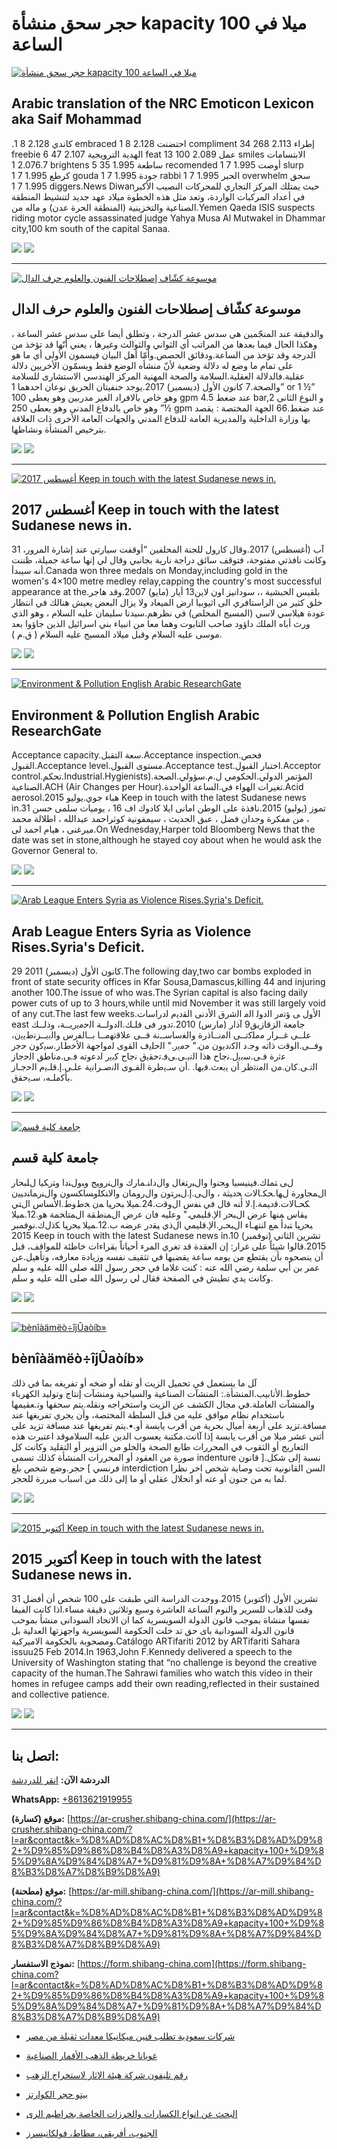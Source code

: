 # حجر سحق منشأة kapacity 100 ميلا في الساعة

<a href="https://swt.shibang-china.com/?l=ar&img&k=%D8%AD%D8%AC%D8%B1+%D8%B3%D8%AD%D9%82+%D9%85%D9%86%D8%B4%D8%A3%D8%A9+kapacity+100+%D9%85%D9%8A%D9%84%D8%A7+%D9%81%D9%8A+%D8%A7%D9%84%D8%B3%D8%A7%D8%B9%D8%A9" target="_blank">![حجر سحق منشأة kapacity 100 ميلا في الساعة](http://static.shibang-china.com/all-800x300/1336.jpg)</a>

## Arabic translation of the NRC Emoticon Lexicon aka Saif Mohammad
.كاندي 2.128 8 1 embraced احتضنت 2.128 8 1 compliment إطراء 2.113 268 34 freebie الهدية الترويجية 2.107 47 6 feat عمل 2.089 100 13 smiles الابتسامات 2.076.7 1 brightens ساطعة 1.995 35 5 recomended أوصت 1.995 7 1 slurp كرطع 1.995 7 1 gouda جودة 1.995 7 1 rabbi الحبر 1.995 7 1 overwhelm سحق 1.995 7 1 diggers.News Diwanحيث يمتلك المركز التجاري للمحركات النصيب الأكبر في أعداد المركبات الواردة، وتعد مثل هذه الخطوة ميلاد عهد جديد لتنشيط المنطقة الصناعية والتخزينية (المنطقة الحرة عدن) و ماله من.Yemen Qaeda ISIS suspects riding motor cycle assassinated judge Yahya Musa Al Mutwakel in Dhammar city,100 km south of the capital Sanaa.


<a href="https://whatsapp.shibangsoft.com/WhatsApp.php" target="_blank" title="WhatsApp">![](http://static.shibang-china.com/icon/whatsapp.png)</a> <a href="https://swt.shibang-china.com/?l=ar&icon&k=%D8%AD%D8%AC%D8%B1+%D8%B3%D8%AD%D9%82+%D9%85%D9%86%D8%B4%D8%A3%D8%A9+kapacity+100+%D9%85%D9%8A%D9%84%D8%A7+%D9%81%D9%8A+%D8%A7%D9%84%D8%B3%D8%A7%D8%B9%D8%A9" target="_blank">![](http://static.shibang-china.com/icon/chat-ar.png)</a>

---

<a href="https://swt.shibang-china.com/?l=ar&img&k=%D8%AD%D8%AC%D8%B1+%D8%B3%D8%AD%D9%82+%D9%85%D9%86%D8%B4%D8%A3%D8%A9+kapacity+100+%D9%85%D9%8A%D9%84%D8%A7+%D9%81%D9%8A+%D8%A7%D9%84%D8%B3%D8%A7%D8%B9%D8%A9" target="_blank">![موسوعة كشّاف إصطلاحات الفنون والعلوم حرف الدال](http://static.shibang-china.com/all-800x300/1168.jpg)</a>

## موسوعة كشّاف إصطلاحات الفنون والعلوم حرف الدال
والدقيقة عند المنجّمين هي سدس عشر الدرجة ، وتطلق أيضا على سدس عشر الساعة ، وهكذا الحال فيما بعدها من المراتب أي الثواني والثوالث وغيرها ، يعني أنّها قد تؤخذ من الدرجة وقد تؤخذ من الساعة.ودقائق الحصص.وأمّا أهل البيان فيسمون الأولى أي ما هو على تمام ما وضع له دلالة وضعية لأنّ منشأه الوضع فقط ويسمّون الأخريين دلالة عقلية.فالدلالة العقلية.السلامة والصحة المهنية المركز الهندسي الاستشارى للسلامة والصحة.7 كانون الأول (ديسمبر) 2017.يوجد حنفيتان الحريق نوعان احدهما 1” or 1 ½” وهو خاص بالافراد الغير مدربين وهو يعطى 100 gpm عند ضغط 4.5 bar,و النوع الثانى 2 ½” وهو خاص بالدفاع المدنى وهو يعطى 250 gpm عند ضغط.66 الجهة المختصة : يقصد بها وزارة الداخلية والمديرية العامة للدفاع المدني والجهات العامة الأخرى ذات العلاقة بترخيص المنشأة ونشاطها.


<a href="https://whatsapp.shibangsoft.com/WhatsApp.php" target="_blank" title="WhatsApp">![](http://static.shibang-china.com/icon/whatsapp.png)</a> <a href="https://swt.shibang-china.com/?l=ar&icon&k=%D8%AD%D8%AC%D8%B1+%D8%B3%D8%AD%D9%82+%D9%85%D9%86%D8%B4%D8%A3%D8%A9+kapacity+100+%D9%85%D9%8A%D9%84%D8%A7+%D9%81%D9%8A+%D8%A7%D9%84%D8%B3%D8%A7%D8%B9%D8%A9" target="_blank">![](http://static.shibang-china.com/icon/chat-ar.png)</a>

---

<a href="https://swt.shibang-china.com/?l=ar&img&k=%D8%AD%D8%AC%D8%B1+%D8%B3%D8%AD%D9%82+%D9%85%D9%86%D8%B4%D8%A3%D8%A9+kapacity+100+%D9%85%D9%8A%D9%84%D8%A7+%D9%81%D9%8A+%D8%A7%D9%84%D8%B3%D8%A7%D8%B9%D8%A9" target="_blank">![أغسطس 2017 Keep in touch with the latest Sudanese news in.](http://static.shibang-china.com/all-800x300/1461.jpg)</a>

## أغسطس 2017 Keep in touch with the latest Sudanese news in.
31 آب (أغسطس) 2017.وقال كارول للجنة المحلفين “أوقفت سيارتي عند إشارة المرور، وكانت نافذتي مفتوحة، فتوقف سائق دراجة نارية بجانبي وقال لي إنها ساعة جميلة، ظننت أنه سيبدأ.Canada won three medals on Monday,including gold in the women&#39;s 4×100 metre medley relay,capping the country&#39;s most successful appearance at the.بلقيس الحبشية ،، سودانيز اون لاين13 أيار (مايو) 2007.وقد هاجر خلق كثير من الراستافري الى اثيوبيا ارض الميعاد ولا يزال البعض يعيش هنالك في انتظار عودة هيلاسي لاسي (المسيح المخلص) في نظرهم.سيدنا سليمان عليه السلام ، وهو الذي ورث أباه الملك داؤود صاحب التابوت وهما معا من انبياء بني اسرائيل الذين جاؤوا بعد موسى عليه السلام وقبل ميلاد المسيح عليه السلام ( ق.م ).


<a href="https://whatsapp.shibangsoft.com/WhatsApp.php" target="_blank" title="WhatsApp">![](http://static.shibang-china.com/icon/whatsapp.png)</a> <a href="https://swt.shibang-china.com/?l=ar&icon&k=%D8%AD%D8%AC%D8%B1+%D8%B3%D8%AD%D9%82+%D9%85%D9%86%D8%B4%D8%A3%D8%A9+kapacity+100+%D9%85%D9%8A%D9%84%D8%A7+%D9%81%D9%8A+%D8%A7%D9%84%D8%B3%D8%A7%D8%B9%D8%A9" target="_blank">![](http://static.shibang-china.com/icon/chat-ar.png)</a>

---

<a href="https://swt.shibang-china.com/?l=ar&img&k=%D8%AD%D8%AC%D8%B1+%D8%B3%D8%AD%D9%82+%D9%85%D9%86%D8%B4%D8%A3%D8%A9+kapacity+100+%D9%85%D9%8A%D9%84%D8%A7+%D9%81%D9%8A+%D8%A7%D9%84%D8%B3%D8%A7%D8%B9%D8%A9" target="_blank">![Environment &amp; Pollution English Arabic ResearchGate](http://static.shibang-china.com/all-800x300/891.jpg)</a>

## Environment &amp; Pollution English Arabic ResearchGate
Acceptance capacity.سعة التقبل.Acceptance inspection.فحص القبول.Acceptance level.مستوى القبول.Acceptance test.اختبار القبول.Acceptor control.تحكم.Industrial.Hygienists).المؤتمر الدولي.الحكومي ل.م.سؤولي.الصحة الصناعية.ACH (Air Changes per Hour).تغيرات الهواء في.الساعة الواحدة.Acid aerosol.هباء جوي.يوليو 2015 Keep in touch with the latest Sudanese news in.31 تموز (يوليو) 2015.نافذة على الوطن امانى ايلا كادوك اف 16 ، يوميات سلمى حسن ، من مفكرة وجدان فضل ، عبق الحديث ، سيمفونية كوثراحمد عبدالله ، اطلالة محمد ميرغنى ، هيام احمد لى.On Wednesday,Harper told Bloomberg News that the date was set in stone,although he stayed coy about when he would ask the Governor General to.


<a href="https://whatsapp.shibangsoft.com/WhatsApp.php" target="_blank" title="WhatsApp">![](http://static.shibang-china.com/icon/whatsapp.png)</a> <a href="https://swt.shibang-china.com/?l=ar&icon&k=%D8%AD%D8%AC%D8%B1+%D8%B3%D8%AD%D9%82+%D9%85%D9%86%D8%B4%D8%A3%D8%A9+kapacity+100+%D9%85%D9%8A%D9%84%D8%A7+%D9%81%D9%8A+%D8%A7%D9%84%D8%B3%D8%A7%D8%B9%D8%A9" target="_blank">![](http://static.shibang-china.com/icon/chat-ar.png)</a>

---

<a href="https://swt.shibang-china.com/?l=ar&img&k=%D8%AD%D8%AC%D8%B1+%D8%B3%D8%AD%D9%82+%D9%85%D9%86%D8%B4%D8%A3%D8%A9+kapacity+100+%D9%85%D9%8A%D9%84%D8%A7+%D9%81%D9%8A+%D8%A7%D9%84%D8%B3%D8%A7%D8%B9%D8%A9" target="_blank">![Arab League Enters Syria as Violence Rises.Syria&#39;s Deficit.](http://static.shibang-china.com/all-800x300/151.jpg)</a>

## Arab League Enters Syria as Violence Rises.Syria&#39;s Deficit.
29 كانون الأول (ديسمبر) 2011.The following day,two car bombs exploded in front of state security offices in Kfar Sousa,Damascus,killing 44 and injuring another 100.The issue of who was.The Syrian capital is also facing daily power cuts of up to 3 hours,while until mid November it was still largely void of any cut.The last few weeks.اﻷوﻝ ﻰ ؤﺗﻣر اﻟدوﻟ اﻟﻣ اﻟﺷرق اﻷدﻧﻰ اﻟﻘدﻳم ﻟدراﺳﺎت east جامعة الزقازيق9 آذار (مارس) 2010.ﺗدور ﻓﻰ ﻓﻠـك.اﻟدوﻟــﺔ اﻟﺣﻣﻳرﻳــﺔ، وذﻟــك ﻋﻠــﻰ ﻏــرار ﻣﻣﻠﻛﺗــﻰ اﻟﻣﻧــﺎذرة واﻟﻐﺳﺎﺳــﻧﺔ ﻓــﻰ ﻋﻼﻗﺗﻬﻣــﺎ ﺑــﺎﻟﻔرس واﻟﺑﻳــزﻧطﻳﻳن، وﻓــﻰ.اﻟوﻗت ذاﺗﻪ وﺟ.د اﻟﻛﻧدﻳون ﻣن.&quot; ﺣﻣﻳر.&quot; اﻟﺣﻠﻳف اﻟﻘوى ﻟﻣواﺟﻬﺔ اﻷﺧطﺎر.ﺳﻳﻛون ﺣﺟر ﻋﺛرة ﻓ.ﻰ.ﺳﺑﻳﻝ.ﻧﺟﺎح ﻫذا اﻟﻧﺑ.ﻰ.ﻰﻓ.ﺗﺣﻘﻳق ﻧﺟﺎح ﻛﺑﻳر ﻟدﻋوﺗﻪ ﻓ.ﻰ.ﻣﻧﺎطق اﻟﺣﺟﺎز اﻟﺗ.ﻰ.ﻛﺎن.ﻣن اﻟﻣﻧﺗظر أن ﻳﺑﻌث.ﻓﻳﻬﺎ. .أن ﺳـﻳطرة اﻟﻘـوى اﻟﻧﺻـراﻧﻳﺔ ﻋﻠـﻰ.إ.ﻗﻠـﻳم اﻟﺣﺟـﺎز ﺑﺄﻛﻣﻠـﻪ، ﺳـﻳﺣﻘق.


<a href="https://whatsapp.shibangsoft.com/WhatsApp.php" target="_blank" title="WhatsApp">![](http://static.shibang-china.com/icon/whatsapp.png)</a> <a href="https://swt.shibang-china.com/?l=ar&icon&k=%D8%AD%D8%AC%D8%B1+%D8%B3%D8%AD%D9%82+%D9%85%D9%86%D8%B4%D8%A3%D8%A9+kapacity+100+%D9%85%D9%8A%D9%84%D8%A7+%D9%81%D9%8A+%D8%A7%D9%84%D8%B3%D8%A7%D8%B9%D8%A9" target="_blank">![](http://static.shibang-china.com/icon/chat-ar.png)</a>

---

<a href="https://swt.shibang-china.com/?l=ar&img&k=%D8%AD%D8%AC%D8%B1+%D8%B3%D8%AD%D9%82+%D9%85%D9%86%D8%B4%D8%A3%D8%A9+kapacity+100+%D9%85%D9%8A%D9%84%D8%A7+%D9%81%D9%8A+%D8%A7%D9%84%D8%B3%D8%A7%D8%B9%D8%A9" target="_blank">![ﺟﺎﻣﻌﺔ ﻛﻠﻴﺔ ﻗﺴﻢ](http://static.shibang-china.com/all-800x300/1230.jpg)</a>

## ﺟﺎﻣﻌﺔ ﻛﻠﻴﺔ ﻗﺴﻢ
ﻝﻰ ﺘﻤﻠﻙ.ﻓﻴﻨﻴﺴﻴﺎ ﻭﺠﻨﻭﺍ ﻭﺍﻝﺒﺭﺘﻐﺎل ﻭﺍﻝﺩﺍﻨ.ﻤﺎﺭﻙ ﻭﺍﻝﻨﺭﻭﻴﺞ ﻭﺒﻭﻝﻨﺩﺍ ﻭﺘﺭﻜﻴﺎ ﻝﻠﺒﺤﺎﺭ ﺍﻝﻤﺠﺎﻭﺭﺓ ﻝﻬﺎ.ﺤﻜ.ﺎﻻﺕ ﺤﺩﻴﺜﺔ ، ﻭﺍﻝﻰ.ﺇ.ﻝﺒﺭﺘﻭﻥ ﻭﺍﻝﺭﻭﻤﺎﻥ ﻭﺍﻻﻨﻜﻠﻭﺴﺎﻜﺴﻭﻥ ﻭﺍﻝﻨﺭﻤﺎﻨﺩﻴﻴﻥ ﻜﺤـﺎﻻﺕ.ﻗﺩﻴﻤﺔ.ﺇ.ﻻ ﺃﻨﻪ ﻗﺎل ﻓﻲ ﻨﻔﺱ ﺍﻝﻭﻗﺕ.24.ﻤﻴﻼ ﺒﺤﺭﻴﺎ ﻤﻥ ﺨﻁﻭﻁ.ﺍﻷﺴﺎﺱ ﺍﻝﺘﻲ ﻴﻘﺎﺱ ﻤﻨﻬﺎ ﻋﺭﺽ ﺍﻝﺒﺤﺭ ﺍﻹ.ﻗﻠﻴﻤﻲ.&quot; ﻭﻋﻠﻴﻪ ﻓﺎﻥ ﻋﺭﺽ ﺍﻝﻤﻨﻁﻘﺔ ﺍﻝﻤﺘﺎﺨﻤﺔ ﻫﻭ.12.ﻤﻴﻼ ﺒﺤﺭﻴﺎ ﺘﺒﺩﺃ ﻤﻊ ﺍﻨﺘﻬـﺎﺀ ﺍﻝﺒﺤـﺭ.ﺍﻹ.ﻗﻠﻴﻤﻲ ﺍﻝﺫﻱ ﻴﻘﺩﺭ ﻋﺭﻀﻪ ﺏ.12.ﻤﻴﻼ ﺒﺤﺭﻴﺎ ﻜﺫﻝﻙ.نوفمبر 2015 Keep in touch with the latest Sudanese news in.10 تشرين الثاني (نوفمبر) 2015.قالوا شيئاً على غرار: إن العقدة قد تغري المرء أحياناً بقراءات خاطئة للمواقف، قبل أن ينصحوه بأن يقتطع من يومه ساعة يقضيها في تثقيف نفسه وزيادة معارفه، وتأهيل.عن عمر بن أبي سلمة رضي الله عنه : كنت غلاما في حجر رسول الله صلى الله عليه و سلم وكانت يدي تطيش في الصفحة فقال لي رسول الله صلى الله عليه و سلم.


<a href="https://whatsapp.shibangsoft.com/WhatsApp.php" target="_blank" title="WhatsApp">![](http://static.shibang-china.com/icon/whatsapp.png)</a> <a href="https://swt.shibang-china.com/?l=ar&icon&k=%D8%AD%D8%AC%D8%B1+%D8%B3%D8%AD%D9%82+%D9%85%D9%86%D8%B4%D8%A3%D8%A9+kapacity+100+%D9%85%D9%8A%D9%84%D8%A7+%D9%81%D9%8A+%D8%A7%D9%84%D8%B3%D8%A7%D8%B9%D8%A9" target="_blank">![](http://static.shibang-china.com/icon/chat-ar.png)</a>

---

<a href="https://swt.shibang-china.com/?l=ar&img&k=%D8%AD%D8%AC%D8%B1+%D8%B3%D8%AD%D9%82+%D9%85%D9%86%D8%B4%D8%A3%D8%A9+kapacity+100+%D9%85%D9%8A%D9%84%D8%A7+%D9%81%D9%8A+%D8%A7%D9%84%D8%B3%D8%A7%D8%B9%D8%A9" target="_blank">![bènîàämëò÷îjÛaòíb»](http://static.shibang-china.com/all-800x300/986.jpg)</a>

## bènîàämëò÷îjÛaòíb»
آﻞ ﻣﺎ ﻳﺴﺘﻌﻤﻞ ﻓﻲ ﺗﺤﻤﻴﻞ اﻟﺰﻳﺖ أو ﻧﻘﻠﻪ أو ﺿﺨﻪ أو ﺗﻔﺮﻳﻐﻪ ﺑﻤﺎ ﻓﻲ ذﻟﻚ ﺧﻄﻮط.اﻷﻧﺎﺑﻴﺐ.اﻟﻤﻨﺸﺄة.: اﻟﻤﻨﺸﺂت اﻟﺼﻨﺎﻋﻴﺔ واﻟﺴﻴﺎﺣﻴﺔ وﻣﻨﺸﺂت إﻧﺘﺎج وﺗﻮﻟﻴﺪ اﻟﻜﻬﺮﺑﺎء واﻟﻤﻨﺸﺂت اﻟﻌﺎﻣﻠﺔ.ﻓﻲ ﻣﺠﺎل اﻟﻜﺸﻒ ﻋﻦ اﻟﺰﻳﺖ واﺳﺘﺨﺮاﺟﻪ وﻧﻘﻠﻪ.ﻳﺘﻢ ﺳﺤﻘﻬﺎ وﺗ.ﻌﻘﻴﻤﻬﺎ ﺑﺎﺳﺘﺨﺪام ﻧﻈﺎم ﻣﻮاﻓﻖ ﻋﻠﻴﻪ ﻣﻦ ﻗﺒﻞ اﻟﺴﻠﻄﺔ اﻟﻤﺨﺘﺼﺔ، وأن ﻳﺠﺮي ﺗﻔﺮﻳﻐﻬﺎ ﻋﻨﺪ ﻣﺴﺎﻓﺔ.ﺗﺰﻳﺪ ﻋﻠﻰ أرﺑﻌﺔ أﻣﻴﺎل ﺑﺤﺮﻳﺔ ﻣﻦ أﻗﺮب ﻳﺎﺑﺴﺔ أو.•.ﻳﺘﻢ ﺗﻔﺮﻳﻐﻬﺎ ﻋﻨﺪ ﻣﺴﺎﻓﺔ ﺗﺰﻳﺪ ﻋﻠﻰ أﺛﻨﻰ ﻋﺸﺮ ﻣﻴﻼ ﻣﻦ أﻗﺮب ﻳﺎﺑﺴﺔ إذا آﺎﻧﺖ.مكتبة يعسوب الدين عليه السلاموقد اعتبرت هذه التعاريج أو الثقوب في المحررات طابع الصحة والخلو من التزوير أو التقليد وكانت كل صورة من العقود أو المحررات المنشأة كذلك تسمى indenture نسبة إلى شكل.[ قانون فرنسي ] حجر.وضع شخص بلغ interdiction السن القانونية تحت وصاية شخص اخر نظرا لما به من جنون أو عته أو انحلال عقلي أو ما إلى ذلك من اسباب مبررة للحجر.


<a href="https://whatsapp.shibangsoft.com/WhatsApp.php" target="_blank" title="WhatsApp">![](http://static.shibang-china.com/icon/whatsapp.png)</a> <a href="https://swt.shibang-china.com/?l=ar&icon&k=%D8%AD%D8%AC%D8%B1+%D8%B3%D8%AD%D9%82+%D9%85%D9%86%D8%B4%D8%A3%D8%A9+kapacity+100+%D9%85%D9%8A%D9%84%D8%A7+%D9%81%D9%8A+%D8%A7%D9%84%D8%B3%D8%A7%D8%B9%D8%A9" target="_blank">![](http://static.shibang-china.com/icon/chat-ar.png)</a>

---

<a href="https://swt.shibang-china.com/?l=ar&img&k=%D8%AD%D8%AC%D8%B1+%D8%B3%D8%AD%D9%82+%D9%85%D9%86%D8%B4%D8%A3%D8%A9+kapacity+100+%D9%85%D9%8A%D9%84%D8%A7+%D9%81%D9%8A+%D8%A7%D9%84%D8%B3%D8%A7%D8%B9%D8%A9" target="_blank">![أكتوبر 2015 Keep in touch with the latest Sudanese news in.](http://static.shibang-china.com/all-800x300/183.jpg)</a>

## أكتوبر 2015 Keep in touch with the latest Sudanese news in.
31 تشرين الأول (أكتوبر) 2015.ووجدت الدراسة التي طبقت على 100 شخص أن أفضل وقت للذهاب للسرير والنوم الساعة العاشرة وسبع وثلاثين دقيقة مساء.اذا كانت الفيفا نفسها منشاة بموجب قانون الدولة السويسرية كما ان الاتحاد السودانى منشأ بموحب قانون الدولة السودانية باى حق تد خلت الحكومة السويسرية واجهزتها العدلية بل ومصحوبة بالحكومة الاميركية.Catálogo ARTifariti 2012 by ARTifariti Sahara issuu25 Feb 2014.In 1963,John F.Kennedy delivered a speech to the University of Washington stating that “no challenge is beyond the creative capacity of the human.The Sahrawi families who watch this video in their homes in refugee camps add their own reading,reflected in their sustained and collective patience.


<a href="https://whatsapp.shibangsoft.com/WhatsApp.php" target="_blank" title="WhatsApp">![](http://static.shibang-china.com/icon/whatsapp.png)</a> <a href="https://swt.shibang-china.com/?l=ar&icon&k=%D8%AD%D8%AC%D8%B1+%D8%B3%D8%AD%D9%82+%D9%85%D9%86%D8%B4%D8%A3%D8%A9+kapacity+100+%D9%85%D9%8A%D9%84%D8%A7+%D9%81%D9%8A+%D8%A7%D9%84%D8%B3%D8%A7%D8%B9%D8%A9" target="_blank">![](http://static.shibang-china.com/icon/chat-ar.png)</a>

---
## اتصل بنا:

**الدردشة الآن:** [انقر للدردشة](https://swt.shibang-china.com?l=ar&contact&k=%D8%AD%D8%AC%D8%B1+%D8%B3%D8%AD%D9%82+%D9%85%D9%86%D8%B4%D8%A3%D8%A9+kapacity+100+%D9%85%D9%8A%D9%84%D8%A7+%D9%81%D9%8A+%D8%A7%D9%84%D8%B3%D8%A7%D8%B9%D8%A9)

**WhatsApp:**  [+8613621919955](https://whatsapp.shibangsoft.com/WhatsApp.php)

**موقع (كسارة):** [https://ar-crusher.shibang-china.com/](https://ar-crusher.shibang-china.com/?l=ar&contact&k=%D8%AD%D8%AC%D8%B1+%D8%B3%D8%AD%D9%82+%D9%85%D9%86%D8%B4%D8%A3%D8%A9+kapacity+100+%D9%85%D9%8A%D9%84%D8%A7+%D9%81%D9%8A+%D8%A7%D9%84%D8%B3%D8%A7%D8%B9%D8%A9)

**موقع (مطحنة):** [https://ar-mill.shibang-china.com/](https://ar-mill.shibang-china.com/?l=ar&contact&k=%D8%AD%D8%AC%D8%B1+%D8%B3%D8%AD%D9%82+%D9%85%D9%86%D8%B4%D8%A3%D8%A9+kapacity+100+%D9%85%D9%8A%D9%84%D8%A7+%D9%81%D9%8A+%D8%A7%D9%84%D8%B3%D8%A7%D8%B9%D8%A9)

**نموذج الاستفسار:** [https://form.shibang-china.com](https://form.shibang-china.com?l=ar&contact&k=%D8%AD%D8%AC%D8%B1+%D8%B3%D8%AD%D9%82+%D9%85%D9%86%D8%B4%D8%A3%D8%A9+kapacity+100+%D9%85%D9%8A%D9%84%D8%A7+%D9%81%D9%8A+%D8%A7%D9%84%D8%B3%D8%A7%D8%B9%D8%A9)

* [شركات سعودية تطلب فنين ميكانيكا معدات ثقيلة من مصر](../35/%D8%B4%D8%B1%D9%83%D8%A7%D8%AA%20%D8%B3%D8%B9%D9%88%D8%AF%D9%8A%D8%A9%20%D8%AA%D8%B7%D9%84%D8%A8%20%D9%81%D9%86%D9%8A%D9%86%20%D9%85%D9%8A%D9%83%D8%A7%D9%86%D9%8A%D9%83%D8%A7%20%D9%85%D8%B9%D8%AF%D8%A7%D8%AA%20%D8%AB%D9%82%D9%8A%D9%84%D8%A9%20%D9%85%D9%86%20%D9%85%D8%B5%D8%B1.md)

* [غويانا خريطة الذهب الأقمار الصناعية](../34/%D8%BA%D9%88%D9%8A%D8%A7%D9%86%D8%A7%20%D8%AE%D8%B1%D9%8A%D8%B7%D8%A9%20%D8%A7%D9%84%D8%B0%D9%87%D8%A8%20%D8%A7%D9%84%D8%A3%D9%82%D9%85%D8%A7%D8%B1%20%D8%A7%D9%84%D8%B5%D9%86%D8%A7%D8%B9%D9%8A%D8%A9.md)

* [رقم تليفون شركة هيئة الاثار لاستخراج الزهب](../32/%D8%B1%D9%82%D9%85%20%D8%AA%D9%84%D9%8A%D9%81%D9%88%D9%86%20%D8%B4%D8%B1%D9%83%D8%A9%20%D9%87%D9%8A%D8%A6%D8%A9%20%D8%A7%D9%84%D8%A7%D8%AB%D8%A7%D8%B1%20%D9%84%D8%A7%D8%B3%D8%AA%D8%AE%D8%B1%D8%A7%D8%AC%20%D8%A7%D9%84%D8%B2%D9%87%D8%A8.md)

* [بيتو حجر الكوارتز](../33/%D8%A8%D9%8A%D8%AA%D9%88%20%D8%AD%D8%AC%D8%B1%20%D8%A7%D9%84%D9%83%D9%88%D8%A7%D8%B1%D8%AA%D8%B2.md)

* [البحث عن انواع الكسارات والخرزات الخاصة بخراطيم الرى](../34/%D8%A7%D9%84%D8%A8%D8%AD%D8%AB%20%D8%B9%D9%86%20%D8%A7%D9%86%D9%88%D8%A7%D8%B9%20%D8%A7%D9%84%D9%83%D8%B3%D8%A7%D8%B1%D8%A7%D8%AA%20%D9%88%D8%A7%D9%84%D8%AE%D8%B1%D8%B2%D8%A7%D8%AA%20%D8%A7%D9%84%D8%AE%D8%A7%D8%B5%D8%A9%20%D8%A8%D8%AE%D8%B1%D8%A7%D8%B7%D9%8A%D9%85%20%D8%A7%D9%84%D8%B1%D9%89.md)

* [الجنوب، أفريقي، مطاط، فولكانيسرز](../33/%D8%A7%D9%84%D8%AC%D9%86%D9%88%D8%A8%D8%8C%20%D8%A3%D9%81%D8%B1%D9%8A%D9%82%D9%8A%D8%8C%20%D9%85%D8%B7%D8%A7%D8%B7%D8%8C%20%D9%81%D9%88%D9%84%D9%83%D8%A7%D9%86%D9%8A%D8%B3%D8%B1%D8%B2.md)